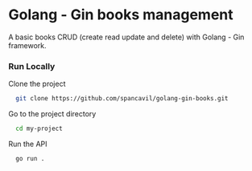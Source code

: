 
# Golang - Gin books management

A basic books CRUD (create read update and delete)
with Golang - Gin framework.

### Run Locally

Clone the project

```bash
  git clone https://github.com/spancavil/golang-gin-books.git
```

Go to the project directory

```bash
  cd my-project
```

Run the API

```bash
  go run .
```

